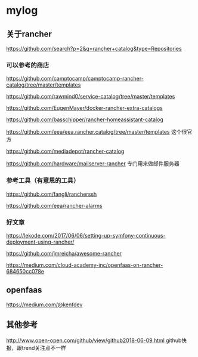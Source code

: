 # mylog
## 关于rancher
https://github.com/search?p=2&q=rancher+catalog&type=Repositories

### 可以参考的商店
https://github.com/camptocamp/camptocamp-rancher-catalog/tree/master/templates

https://github.com/rawmind0/service-catalog/tree/master/templates

https://github.com/EugenMayer/docker-rancher-extra-catalogs

https://github.com/basschipper/rancher-homeassistant-catalog

https://github.com/eea/eea.rancher.catalog/tree/master/templates  这个很官方

https://github.com/mediadepot/rancher-catalog

https://github.com/hardware/mailserver-rancher 专门用来做邮件服务器


### 参考工具（有意思的工具）
https://github.com/fangli/rancherssh

https://github.com/eea/rancher-alarms

### 好文章
https://lekode.com/2017/06/06/setting-up-symfony-continuous-deployment-using-rancher/

https://github.com/jmreicha/awesome-rancher

https://medium.com/cloud-academy-inc/openfaas-on-rancher-684650cc078e

## openfaas
https://medium.com/@kenfdev

## 其他参考
http://www.open-open.com/github/view/github2018-06-09.html  github快报，跟trend关注点不一样

